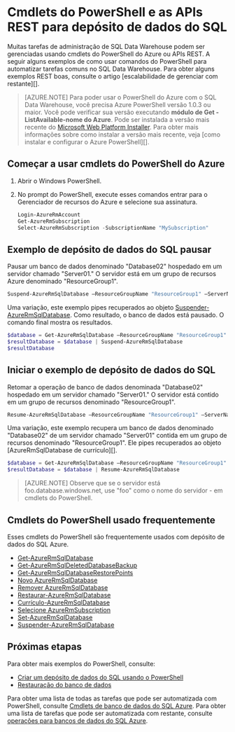 <properties
   pageTitle="Cmdlets do PowerShell para depósito de dados do SQL Azure"
   description="Encontre os cmdlets do PowerShell superiores para depósito de dados do SQL Azure incluindo como pausar e continuar a um banco de dados."
   services="sql-data-warehouse"
   documentationCenter="NA"
   authors="sonyam"
   manager="barbkess"
   editor=""/>

<tags
   ms.service="sql-data-warehouse"
   ms.devlang="NA"
   ms.topic="article"
   ms.tgt_pltfrm="NA"
   ms.workload="data-services"
   ms.date="08/16/2016"
   ms.author="sonyama;barbkess;mausher"/>

# <a name="powershell-cmdlets-and-rest-apis-for-sql-data-warehouse"></a>Cmdlets do PowerShell e as APIs REST para depósito de dados do SQL

Muitas tarefas de administração de SQL Data Warehouse podem ser gerenciadas usando cmdlets do PowerShell do Azure ou APIs REST.  A seguir alguns exemplos de como usar comandos do PowerShell para automatizar tarefas comuns no SQL Data Warehouse.  Para obter alguns exemplos REST boas, consulte o artigo [escalabilidade de gerenciar com restante][].

> [AZURE.NOTE]  Para poder usar o PowerShell do Azure com o SQL Data Warehouse, você precisa Azure PowerShell versão 1.0.3 ou maior.  Você pode verificar sua versão executando **módulo de Get - ListAvailable-nome do Azure**.  Pode ser instalada a versão mais recente do [Microsoft Web Platform Installer][].  Para obter mais informações sobre como instalar a versão mais recente, veja [como instalar e configurar o Azure PowerShell][].

## <a name="get-started-with-azure-powershell-cmdlets"></a>Começar a usar cmdlets do PowerShell do Azure

1. Abrir o Windows PowerShell. 
2. No prompt do PowerShell, execute esses comandos entrar para o Gerenciador de recursos do Azure e selecione sua assinatura.

    ```PowerShell
    Login-AzureRmAccount
    Get-AzureRmSubscription
    Select-AzureRmSubscription -SubscriptionName "MySubscription"
    ```

## <a name="pause-sql-data-warehouse-example"></a>Exemplo de depósito de dados do SQL pausar

Pausar um banco de dados denominado "Database02" hospedado em um servidor chamado "Server01."  O servidor está em um grupo de recursos Azure denominado "ResourceGroup1". 

```Powershell
Suspend-AzureRmSqlDatabase –ResourceGroupName "ResourceGroup1" –ServerName "Server01" –DatabaseName "Database02"
```
Uma variação, este exemplo pipes recuperados ao objeto [Suspender-AzureRmSqlDatabase][].  Como resultado, o banco de dados está pausado. O comando final mostra os resultados.

```Powershell
$database = Get-AzureRmSqlDatabase –ResourceGroupName "ResourceGroup1" –ServerName "Server01" –DatabaseName "Database02"
$resultDatabase = $database | Suspend-AzureRmSqlDatabase
$resultDatabase
```

## <a name="start-sql-data-warehouse-example"></a>Iniciar o exemplo de depósito de dados do SQL

Retomar a operação de banco de dados denominada "Database02" hospedado em um servidor chamado "Server01." O servidor está contido em um grupo de recursos denominado "ResourceGroup1".

```Powershell
Resume-AzureRmSqlDatabase –ResourceGroupName "ResourceGroup1" –ServerName "Server01" -DatabaseName "Database02"
```

Uma variação, este exemplo recupera um banco de dados denominado "Database02" de um servidor chamado "Server01" contida em um grupo de recursos denominado "ResourceGroup1". Ele pipes recuperados ao objeto [AzureRmSqlDatabase de currículo][].

```Powershell
$database = Get-AzureRmSqlDatabase –ResourceGroupName "ResourceGroup1" –ServerName "Server01" –DatabaseName "Database02"
$resultDatabase = $database | Resume-AzureRmSqlDatabase
```

> [AZURE.NOTE] Observe que se o servidor está foo.database.windows.net, use "foo" como o nome do servidor - em cmdlets do PowerShell.

## <a name="frequently-used-powershell-cmdlets"></a>Cmdlets do PowerShell usado frequentemente

Esses cmdlets do PowerShell são frequentemente usados com depósito de dados do SQL Azure.

- [Get-AzureRmSqlDatabase][]
- [Get-AzureRmSqlDeletedDatabaseBackup][]
- [Get-AzureRmSqlDatabaseRestorePoints][]
- [Novo AzureRmSqlDatabase][]
- [Remover AzureRmSqlDatabase][]
- [Restaurar-AzureRmSqlDatabase][] 
- [Currículo-AzureRmSqlDatabase][]
- [Selecione AzureRmSubscription][]
- [Set-AzureRmSqlDatabase][]
- [Suspender-AzureRmSqlDatabase][]

## <a name="next-steps"></a>Próximas etapas
Para obter mais exemplos do PowerShell, consulte:

- [Criar um depósito de dados do SQL usando o PowerShell][]
- [Restauração do banco de dados][]

Para obter uma lista de todas as tarefas que pode ser automatizada com PowerShell, consulte [Cmdlets de banco de dados do SQL Azure][].  Para obter uma lista de tarefas que pode ser automatizada com restante, consulte [operações para bancos de dados do SQL Azure][].

<!--Image references-->

<!--Article references-->
[Como instalar e configurar o PowerShell do Azure]: ./powershell-install-configure.md
[Criar um depósito de dados do SQL usando o PowerShell]: ./sql-data-warehouse-get-started-provision-powershell.md
[Restauração do banco de dados]: ./sql-data-warehouse-restore-database-powershell.md
[Gerenciar escalabilidade com restante]: ./sql-data-warehouse-manage-compute-rest-api.md

<!--MSDN references-->
[Cmdlets de banco de dados do SQL Azure]: https://msdn.microsoft.com/library/mt574084.aspx
[Operações para bancos de dados do SQL Azure]: https://msdn.microsoft.com/library/azure/dn505719.aspx
[Get-AzureRmSqlDatabase]: https://msdn.microsoft.com/library/mt603648.aspx
[Get-AzureRmSqlDeletedDatabaseBackup]: https://msdn.microsoft.com/library/mt693387.aspx
[Get-AzureRmSqlDatabaseRestorePoints]: https://msdn.microsoft.com/library/mt603642.aspx
[Novo AzureRmSqlDatabase]: https://msdn.microsoft.com/library/mt619339.aspx
[Remover AzureRmSqlDatabase]: https://msdn.microsoft.com/library/mt619368.aspx
[Restaurar-AzureRmSqlDatabase]: https://msdn.microsoft.com/library/mt693390.aspx
[Currículo-AzureRmSqlDatabase]: https://msdn.microsoft.com/library/mt619347.aspx
<!-- It appears that Select-AzureRmSubscription isn't documented, so this points to Select-AzureSubscription -->
[Selecione AzureRmSubscription]: https://msdn.microsoft.com/library/dn722499.aspx
[Set-AzureRmSqlDatabase]: https://msdn.microsoft.com/library/mt619433.aspx
[Suspender-AzureRmSqlDatabase]: https://msdn.microsoft.com/library/mt619337.aspx

<!--Other Web references-->
[Microsoft Web Platform Installer]: https://aka.ms/webpi-azps
